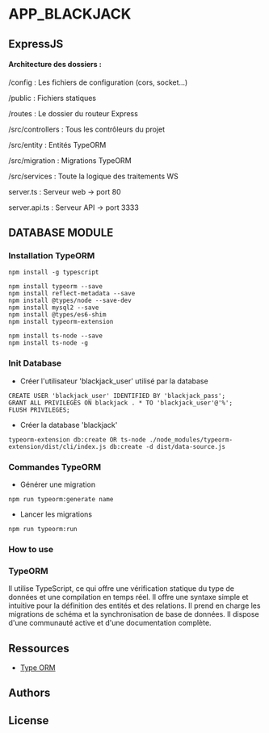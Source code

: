 # APP_BLACKJACK

## ExpressJS

#### Architecture des dossiers :

/config : Les fichiers de configuration (cors, socket...)

/public : Fichiers statiques

/routes : Le dossier du routeur Express

/src/controllers : Tous les contrôleurs du projet

/src/entity : Entités TypeORM

/src/migration : Migrations TypeORM

/src/services : Toute la logique des traitements WS

server.ts : Serveur web -> port 80

server.api.ts : Serveur API -> port 3333

## DATABASE MODULE

### Installation TypeORM

```
npm install -g typescript

npm install typeorm --save
npm install reflect-metadata --save
npm install @types/node --save-dev
npm install mysql2 --save
npm install @types/es6-shim
npm install typeorm-extension

npm install ts-node --save
npm install ts-node -g
```

### Init Database

+ Créer l'utilisateur 'blackjack_user' utilisé par la database

```
CREATE USER 'blackjack_user' IDENTIFIED BY 'blackjack_pass';
GRANT ALL PRIVILEGES ON blackjack . * TO 'blackjack_user'@'%';
FLUSH PRIVILEGES;
```

+ Créer la database 'blackjack'

```
typeorm-extension db:create OR ts-node ./node_modules/typeorm-extension/dist/cli/index.js db:create -d dist/data-source.js 
```

### Commandes TypeORM

+ Générer une migration
```
npm run typeorm:generate name 
```
+ Lancer les migrations
```
npm run typeorm:run
```

### How to use

### TypeORM
    
Il utilise TypeScript, ce qui offre une vérification statique du type de données et une compilation en temps réel.
Il offre une syntaxe simple et intuitive pour la définition des entités et des relations.
Il prend en charge les migrations de schéma et la synchronisation de base de données.
Il dispose d'une communauté active et d'une documentation complète.

## Ressources

- [Type ORM](https://typeorm.io/)

## Authors

## License
